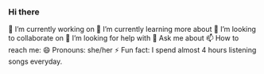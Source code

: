 ### Hi there 
🔭 I’m currently working on 
🌱 I’m currently learning more about 
👯 I’m looking to collaborate on 
🤔 I’m looking for help with 
💬 Ask me about 
📫 How to reach me: 
😄 Pronouns: she/her
⚡ Fun fact: I spend almost 4 hours listening songs everyday.
